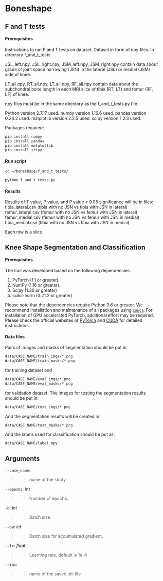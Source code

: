 # Boneshape

## F and T tests
#### Prerequisites
Instructions to run F and T tests on dataset.
Dataset in form of npy files. In directory f_and_t_tests:

JSL_left.npy, JSL_right.npy, JSM_left.npy, JSM_right.npy contain data about grade of joint space narrowing (JSN) in the lateral (JSL) or medial (JSM) side of knee.

LF_all.npy, RT_all.npy, LT_all.npy, RF_all.npy contain data about the subchondral bone length in each MRI slice of tibia (RT, LT) and femur (RF, LF) of knee.

npy files must be in the same directory as the f_and_t_tests.py file.

Python version 2.7.17 used.
numpy version 1.16.6 used.
pandas version 0.24.2 used.
matplotlib version 2.2.5 used.
scipy version 1.2.3 used.

Packages required:
```bash
pip install numpy
pip install pandas
pip install matplotlib
pip install scipy
```

#### Run script
```bash
cd ~/boneshape/f_and_t_tests/

python f_and_t_tests.py
```
#### Results
Results of T value, P value, and P value < 0.05 significance will be in files:
tibia_lateral.csv (tibia with no JSN vs tibia with JSN in lateral)
femur_lateral.csv (femur with no JSN vs femur with JSN in lateral)
femur_medial.csv (femur with no JSN vs femur with JSN in medial)
tibia_medial.csv (tibia with no JSN vs tibia with JSN in medial)

Each row is a slice.

## Knee Shape Segmentation and Classification
#### Prerequisites

The tool was developed based on the following dependencies:

1. PyTorch (1.1 or greater).
2. NumPy (1.16 or greater).
3. Scipy (1.30 or greater)
5. scikit-learn (0.21.2 or greater)

Please note that the dependencies require Python 3.6 or greater. We recommend installation and maintenance of all packages using [`conda`](https://www.anaconda.com/). For installation of GPU accelerated PyTorch, additional effort may be required. Please check the official websites of [PyTorch](https://pytorch.org/get-started/locally/) and [CUDA](https://developer.nvidia.com/cuda-downloads) for detailed instructions.

#### Data files
Pairs of images and masks of segmentation should be put in:
```bash
data/CASE_NAME/train_imgs/*.png
data/CASE_NAME/train_masks/*.png
```
for training dataset and
```bash
data/CASE_NAME/eval_imgs/*.png
data/CASE_NAME/eval_masks/*.png
```
for validation dataset.
The images for testing the segmentation results should be put in:
```bash
data/CASE_NAME/test_imgs/*.png
```
And the segmentation results will be created in:
```bash
data/CASE_NAME/test_masks/*.png
```
And the labels used for classification should be put as:
```bash
data/CASE_NAME/label.npy
```

## <a name="Arguments"></a>Arguments

`--case_name`:
>> name of the study.

`--epochs`: *int*
>> Number of epochs.

`-b`: *int*
>> Batch size

`--bu`: *int*
>> Batch size for accumulated gradient.

`--lr`: *float*
>> Learning rate, default is 1e-4

`--ini`:
>> name of the saved .ini file




